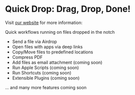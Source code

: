 # Quick Drop: Drag, Drop, Done!

Visit [our website](https://quickdrop.antran.app/) for more information: 

Quick workflows running on files dropped in the notch

- Send a file via Airdrop
- Open files with apps via deep links
- Copy/Move files to predefined locations
- Compress PDF
- Add files as email attachment (coming soon)
- Run Apple Scripts (coming soon)
- Run Shortcuts (coming soon)
- Extensible Plugins (coming soon)

... and many more features coming soon
